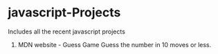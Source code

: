 # javascript-Projects
Includes all the recent javascript projects

1. MDN website - Guess Game
  Guess the number in 10 moves or less. 
